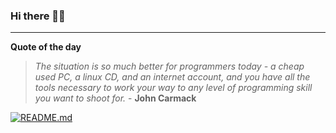 ### Hi there 👋🏻


---

**Quote of the day**

> *The situation is so much better for programmers today - a cheap used PC, a linux CD, and an internet account, and you have all the tools necessary to work your way to any level of programming skill you want to shoot for.* - **John Carmack** 

[![README.md](https://github.com/marcolovazzano/marcolovazzano/actions/workflows/readme.yml/badge.svg)](https://github.com/marcolovazzano/marcolovazzano/actions/workflows/readme.yml)
